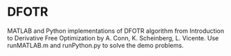 # DFOTR

MATLAB and Python implementations of DFOTR algorithm from Introduction to Derivative Free Optimization by A. Conn, K. Scheinberg,
L. Vicente. 
Use runMATLAB.m and runPython.py to solve the demo problems. 
